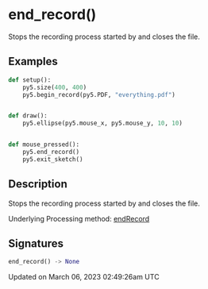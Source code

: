 # end_record()

Stops the recording process started by [](sketch_begin_record) and closes the file.

## Examples

<div class="example-table">

<div class="example-row"><div class="example-cell-image">

</div><div class="example-cell-code">

```python
def setup():
    py5.size(400, 400)
    py5.begin_record(py5.PDF, "everything.pdf")


def draw():
    py5.ellipse(py5.mouse_x, py5.mouse_y, 10, 10)


def mouse_pressed():
    py5.end_record()
    py5.exit_sketch()
```

</div></div>

</div>

## Description

Stops the recording process started by [](sketch_begin_record) and closes the file.

Underlying Processing method: [endRecord](https://processing.org/reference/endRecord_.html)

## Signatures

```python
end_record() -> None
```

Updated on March 06, 2023 02:49:26am UTC
